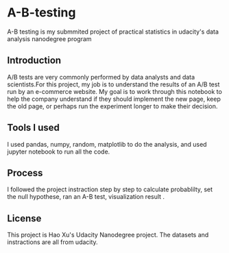 # A-B-testing
A-B testing is my submmited project of practical statistics in udacity's data analysis nanodegree program

## Introduction
A/B tests are very commonly performed by data analysts and data scientists.For this project, my job is to understand the results of an A/B test run by an e-commerce website. My goal is to work through this notebook to help the company understand if they should implement the new page, keep the old page, or perhaps run the experiment longer to make their decision.

## Tools I used
I used pandas, numpy, random, matplotlib to do the analysis, and used jupyter notebook to run all the code.

## Process
I followed the project instraction step by step to calculate probablilty, set the null hypothese, ran an A-B test, visualization result .

## License
This project is Hao Xu's Udacity Nanodegree project. The datasets and instractions are all from udacity. 
